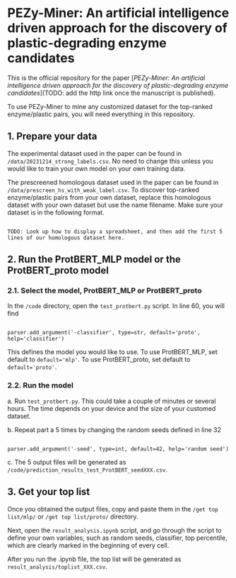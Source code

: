 # PEZy-Miner: An artificial intelligence driven approach for the discovery of plastic-degrading enzyme candidates

This is the official repository for the paper [*PEZy-Miner: An artificial intelligence driven approach for the discovery of plastic-degrading enzyme candidates*](TODO: add the http link once the manuscript is published).

To use PEZy-Miner to mine any customized dataset for the top-ranked enzyme/plastic pairs, you will need everything in this repository. 

## 1. Prepare your data

The experimental dataset used in the paper can be found in `/data/20231214_strong_labels.csv`. No need to change this unless you would like to train your own model on your own training data.

The prescreened homologous dataset used in the paper can be found in `/data/prescreen_hs_with_weak_label.csv`. To discover top-ranked enzyme/plastic pairs from your own dataset, replace this homologous dataset with your own dataset but use the name filename. Make sure your dataset is in the following format.

```

TODO: Look up how to display a spreadsheet, and then add the first 5 lines of our homologous dataset here.

```

## 2. Run the ProtBERT_MLP model or the ProtBERT_proto model

### 2.1. Select the model, ProtBERT_MLP or ProtBERT_proto

In the `/code` directory, open the `test_protbert.py` script. In line 60, you will find

```

parser.add_argument('-classifier', type=str, default='proto', help='classifier')

```

This defines the model you would like to use. To use ProtBERT_MLP, set default to `default='mlp'`. To use ProtBERT_proto, set default to `default='proto'`.

### 2.2. Run the model

a. Run `test_protbert.py`. This could take a couple of minutes or several hours. The time depends on your device and the size of your customed dataset.

b. Repeat part a 5 times by changing the random seeds defined in line 32

```

parser.add_argument('-seed', type=int, default=42, help='random seed')

```

c. The 5 output files will be generated as `/code/prediction_results_test_ProtBERT_seedXXX.csv`.

## 3. Get your top list

Once you obtained the output files, copy and paste them in the `/get top list/mlp/` or `/get top list/proto/` directory.

Next, open the `result_analysis.ipynb` script, and go through the script to define your own variables, such as random seeds, classifier, top percentile, which are clearly marked in the beginning of every cell.

After you run the .ipynb file, the top list will be generated as `result_analysis/toplist_XXX.csv`.

